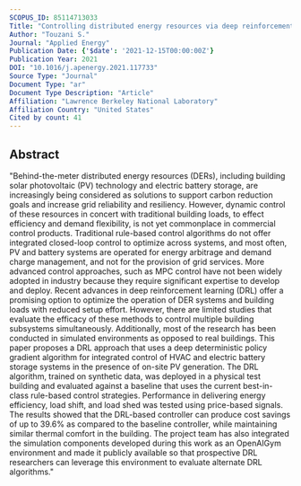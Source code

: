 ```yaml
---
SCOPUS_ID: 85114713033
Title: "Controlling distributed energy resources via deep reinforcement learning for load flexibility and energy efficiency"
Author: "Touzani S."
Journal: "Applied Energy"
Publication Date: {'$date': '2021-12-15T00:00:00Z'}
Publication Year: 2021
DOI: "10.1016/j.apenergy.2021.117733"
Source Type: "Journal"
Document Type: "ar"
Document Type Description: "Article"
Affiliation: "Lawrence Berkeley National Laboratory"
Affiliation Country: "United States"
Cited by count: 41
---
```


## Abstract
"Behind-the-meter distributed energy resources (DERs), including building solar photovoltaic (PV) technology and electric battery storage, are increasingly being considered as solutions to support carbon reduction goals and increase grid reliability and resiliency. However, dynamic control of these resources in concert with traditional building loads, to effect efficiency and demand flexibility, is not yet commonplace in commercial control products. Traditional rule-based control algorithms do not offer integrated closed-loop control to optimize across systems, and most often, PV and battery systems are operated for energy arbitrage and demand charge management, and not for the provision of grid services. More advanced control approaches, such as MPC control have not been widely adopted in industry because they require significant expertise to develop and deploy. Recent advances in deep reinforcement learning (DRL) offer a promising option to optimize the operation of DER systems and building loads with reduced setup effort. However, there are limited studies that evaluate the efficacy of these methods to control multiple building subsystems simultaneously. Additionally, most of the research has been conducted in simulated environments as opposed to real buildings. This paper proposes a DRL approach that uses a deep deterministic policy gradient algorithm for integrated control of HVAC and electric battery storage systems in the presence of on-site PV generation. The DRL algorithm, trained on synthetic data, was deployed in a physical test building and evaluated against a baseline that uses the current best-in-class rule-based control strategies. Performance in delivering energy efficiency, load shift, and load shed was tested using price-based signals. The results showed that the DRL-based controller can produce cost savings of up to 39.6% as compared to the baseline controller, while maintaining similar thermal comfort in the building. The project team has also integrated the simulation components developed during this work as an OpenAIGym environment and made it publicly available so that prospective DRL researchers can leverage this environment to evaluate alternate DRL algorithms."
